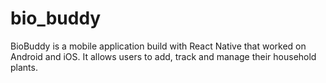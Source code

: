 # bio_buddy
BioBuddy is a mobile application build with React Native that worked on Android and iOS. It allows users to add, track and manage their household plants.
